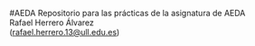 #AEDA
Repositorio para las prácticas de la asignatura de AEDA  
Rafael Herrero Álvarez  
(rafael.herrero.13@ull.edu.es)  
